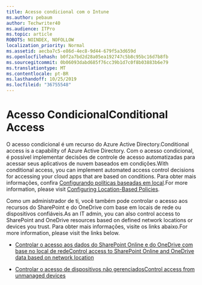 ```yaml
---
title: Acesso condicional com o Intune
ms.author: pebaum
author: Techwriter40
ms.audience: ITPro
ms.topic: article
ROBOTS: NOINDEX, NOFOLLOW
localization_priority: Normal
ms.assetid: aecba7c5-e86d-4ec8-9d44-679f5a3d659d
ms.openlocfilehash: b0f2a7bd2d28a05ea192747c5b8c95bc16d7b8fb
ms.sourcegitcommit: 0b06093dabd685f76cc39b1d7c0f8b03883b6e79
ms.translationtype: MT
ms.contentlocale: pt-BR
ms.lasthandoff: 10/25/2019
ms.locfileid: "36755548"
---
```

# <a name="conditional-access"></a><span data-ttu-id="1c3cf-102">Acesso Condicional</span><span class="sxs-lookup"><span data-stu-id="1c3cf-102">Conditional Access</span></span>

<span data-ttu-id="1c3cf-103">O acesso condicional é um recurso do Azure Active Directory.</span><span class="sxs-lookup"><span data-stu-id="1c3cf-103">Conditional access is a capability of Azure Active Directory.</span></span> <span data-ttu-id="1c3cf-104">Com o acesso condicional, é possível implementar decisões de controle de acesso automatizadas para acessar seus aplicativos de nuvem baseados em condições.</span><span class="sxs-lookup"><span data-stu-id="1c3cf-104">With conditional access, you can implement automated access control decisions for accessing your cloud apps that are based on conditions.</span></span> <span data-ttu-id="1c3cf-105">Para obter mais informações, confira [Configurando políticas baseadas em local](https://docs.microsoft.com/azure/active-directory/conditional-access/overview).</span><span class="sxs-lookup"><span data-stu-id="1c3cf-105">For more information, please visit [Configuring Location-Based Policies](https://docs.microsoft.com/azure/active-directory/conditional-access/overview).</span></span>

<span data-ttu-id="1c3cf-106">Como um administrador de ti, você também pode controlar o acesso aos recursos do SharePoint e do OneDrive com base em locais de rede ou dispositivos confiáveis.</span><span class="sxs-lookup"><span data-stu-id="1c3cf-106">As an IT admin, you can also control access to SharePoint and OneDrive resources based on defined network locations or devices you trust.</span></span> <span data-ttu-id="1c3cf-107">Para obter mais informações, visite os links abaixo.</span><span class="sxs-lookup"><span data-stu-id="1c3cf-107">For more information, please visit the links below.</span></span>

- [<span data-ttu-id="1c3cf-108">Controlar o acesso aos dados do SharePoint Online e do OneDrive com base no local de rede</span><span class="sxs-lookup"><span data-stu-id="1c3cf-108">Control access to SharePoint Online and OneDrive data based on network location</span></span>](https://docs.microsoft.com/sharepoint/control-access-based-on-network-location)

- [<span data-ttu-id="1c3cf-109">Controlar o acesso de dispositivos não gerenciados</span><span class="sxs-lookup"><span data-stu-id="1c3cf-109">Control access from unmanaged devices</span></span>](https://docs.microsoft.com/sharepoint/control-access-from-unmanaged-devices)

